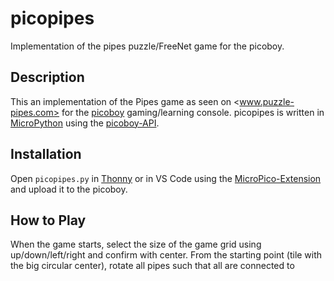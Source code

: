 # picopipes


Implementation of the pipes puzzle/FreeNet game for the picoboy.


## Description


This an implementation of the Pipes game as seen on <www.puzzle-pipes.com> for the [picoboy](www.picoboy.de) gaming/learning console. picopipes is written in [MicroPython](https://micropython.org/) using the [picoboy-API](https://picoboy.de/).


## Installation


Open `picopipes.py` in [Thonny](https://thonny.org/) or in VS Code using the
[MicroPico-Extension](https://marketplace.visualstudio.com/items?itemName=paulober.pico-w-go) and upload it to the picoboy.


## How to Play


When the game starts, select the size of the game grid using
up/down/left/right and confirm with center. From the starting point (tile
with the big circular center), rotate all pipes such that all are connected to
